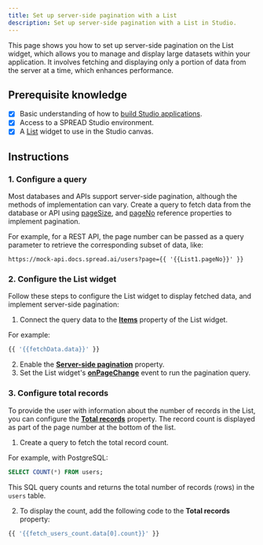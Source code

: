 ```yaml
---
title: Set up server-side pagination with a List
description: Set up server-side pagination with a List in Studio.
---
```


<!--
README

For guidance on how to write documenation, see https://dev.stage.spread.ai/docs/contributor/guide.html. Contact Documentation when this document is ready for review.
-->

This page shows you how to set up server-side pagination on the List widget, which allows you to manage and display large datasets within your application. It involves fetching and displaying only a portion of data from the server at a time, which enhances performance.

## Prerequisite knowledge

- [x] Basic understanding of how to [build Studio applications](../creating-studio-applications.md).
- [x] Access to a SPREAD Studio environment.
- [x] A [List](/reference/widgets/list.md) widget to use in the Studio canvas.

## Instructions


### 1. Configure a query

Most databases and APIs support server-side pagination, although the methods of implementation can vary. Create a query to fetch data from the database or API using [pageSize](/reference/widgets/list.md#pagesize-number), and [pageNo](/reference/widgets/list.md#pageno-number) reference properties to implement pagination.

For example, for a REST API, the page number can be passed as a query parameter to retrieve the corresponding subset of data, like:

```api
https://mock-api.docs.spread.ai/users?page={{ '{{List1.pageNo}}' }}
```

### 2. Configure the List widget

Follow these steps to configure the List widget to display fetched data, and implement server-side pagination:

1. Connect the query data to the [**Items**](/reference/widgets/list.md#items-string) property of the List widget.

For example:

```js
{{ '{{fetchData.data}}' }}
```

2. Enable the [**Server-side pagination**](/reference/widgets/list.md#server-side-pagination) property.
3. Set the List widget's [**onPageChange**](/reference/widgets/list.md#onpagechange) event to run the pagination query.


### 3. Configure total records

To provide the user with information about the number of records in the List, you can configure the [**Total records**](/reference/widgets/list.md#total-records-number) property. The record count is displayed as part of the page number at the bottom of the list.

1. Create a query to fetch the total record count.

For example, with PostgreSQL:

```sql
SELECT COUNT(*) FROM users;
```

This SQL query counts and returns the total number of records (rows) in the `users` table.

2. To display the count, add the following code to the **Total records** property:

```js
{{ '{{fetch_users_count.data[0].count}}' }}
```
